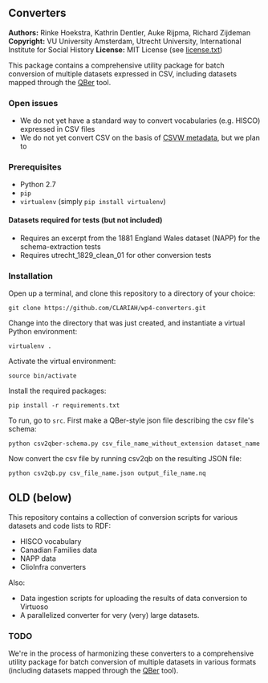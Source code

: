 ## Converters
**Authors:**    Rinke Hoekstra, Kathrin Dentler, Auke Rijpma, Richard Zijdeman
**Copyright:**  VU University Amsterdam, Utrecht University, International Institute for Social History
**License:**    MIT License (see [license.txt](license.txt))

This package contains a comprehensive utility package for batch  conversion of multiple datasets expressed in CSV,
including datasets mapped through the [QBer](https://github.com/CLARIAH/QBer) tool.

### Open issues

* We do not yet have a standard way to convert vocabularies (e.g. HISCO) expressed in CSV files
* We do not yet convert CSV on the basis of [CSVW metadata](http://w3c.github.io/csvw/metadata/), but we plan to

### Prerequisites

* Python 2.7
* `pip`
* `virtualenv` (simply `pip install virtualenv`)

#### Datasets required for tests (but not included)

* Requires an excerpt from the 1881 England Wales dataset (NAPP) for the schema-extraction tests
* Requires utrecht_1829_clean_01 for other conversion tests

### Installation

Open up a terminal, and clone this repository to a directory of your choice:

```
git clone https://github.com/CLARIAH/wp4-converters.git
```

Change into the directory that was just created, and instantiate a virtual Python environment:

```
virtualenv .
```

Activate the virtual environment:

```
source bin/activate
```

Install the required packages:

```
pip install -r requirements.txt
```

To run, go to `src`. First make a QBer-style json file describing the csv file's schema:

```
python csv2qber-schema.py csv_file_name_without_extension dataset_name
```

Now convert the csv file by running csv2qb on the resulting JSON file:

```
python csv2qb.py csv_file_name.json output_file_name.nq
```


## OLD (below)

This repository contains a collection of conversion scripts for various datasets and code lists to RDF:

* HISCO vocabulary
* Canadian Families data
* NAPP data
* ClioInfra converters

Also:

* Data ingestion scripts for uploading the results of data conversion to Virtuoso
* A parallelized converter for very (very) large datasets.

### TODO

We're in the process of harmonizing these converters to a comprehensive utility package for batch conversion of multiple datasets in various formats (including datasets mapped through the [QBer](https://github.com/CLARIAH/QBer) tool).
